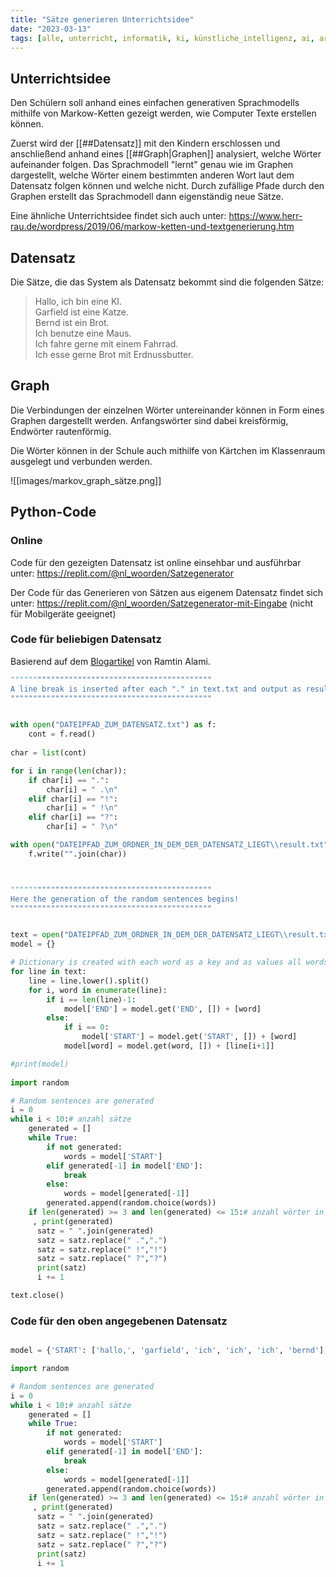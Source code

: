 ```yaml
---
title: "Sätze generieren Unterrichtsidee"
date: "2023-03-13"
tags: [alle, unterricht, informatik, ki, künstliche_intelligenz, ai, artificial_intelligence, chatgpt, markov_chain, markov, markow, graph, satz]
---
```


## Unterrichtsidee

Den Schülern soll anhand eines einfachen generativen Sprachmodells mithilfe von Markow-Ketten gezeigt werden, wie Computer Texte erstellen können.

Zuerst wird der [[##Datensatz]] mit den Kindern erschlossen und anschließend anhand eines [[##Graph|Graphen]] analysiert, welche Wörter aufeinander folgen. Das Sprachmodell "lernt" genau wie im Graphen dargestellt, welche Wörter einem bestimmten anderen Wort laut dem Datensatz folgen können und welche nicht. 
Durch zufällige Pfade durch den Graphen erstellt das Sprachmodell dann eigenständig neue Sätze.

Eine ähnliche Unterrichtsidee findet sich auch unter: https://www.herr-rau.de/wordpress/2019/06/markow-ketten-und-textgenerierung.htm

## Datensatz

Die Sätze, die das System als Datensatz bekommt sind die folgenden Sätze:

>Hallo, ich bin eine KI.<br>
Garfield ist eine Katze.<br>
Bernd ist ein Brot.<br>
Ich benutze eine Maus.<br>
Ich fahre gerne mit einem Fahrrad.<br>
Ich esse gerne Brot mit Erdnussbutter.<br>


## Graph

Die Verbindungen der einzelnen Wörter untereinander können in Form eines Graphen dargestellt werden.
Anfangswörter sind dabei kreisförmig, Endwörter rautenförmig.

Die Wörter können in der Schule auch mithilfe von Kärtchen im Klassenraum ausgelegt und verbunden werden.

![[images/markov_graph_sätze.png]]

## Python-Code

### Online

Code für den gezeigten Datensatz ist online einsehbar und ausführbar unter: https://replit.com/@nl_woorden/Satzegenerator

Der Code für das Generieren von Sätzen aus eigenem Datensatz findet sich unter: https://replit.com/@nl_woorden/Satzegenerator-mit-Eingabe (nicht für Mobilgeräte geeignet)

### Code für beliebigen Datensatz

Basierend auf dem [Blogartikel](https://web.archive.org/web/20180101140330/http://www.ramtin.xyz/post/4/) von Ramtin Alami.

```python
"""""""""""""""""""""""""""""""""""""""""""""
A line break is inserted after each "." in text.txt and output as result.txt.
"""""""""""""""""""""""""""""""""""""""""""""


with open("DATEIPFAD_ZUM_DATENSATZ.txt") as f:
    cont = f.read()
    
char = list(cont)

for i in range(len(char)):
    if char[i] == ".":
        char[i] = " .\n"
    elif char[i] == "!":
        char[i] = " !\n"
    elif char[i] == "?":
        char[i] = " ?\n"

with open("DATEIPFAD_ZUM_ORDNER_IN_DEM_DER_DATENSATZ_LIEGT\\result.txt","w") as f:
    f.write("".join(char))



"""""""""""""""""""""""""""""""""""""""""""""
Here the generation of the random sentences begins!
"""""""""""""""""""""""""""""""""""""""""""""


text = open("DATEIPFAD_ZUM_ORDNER_IN_DEM_DER_DATENSATZ_LIEGT\\result.txt")
model = {}

# Dictionary is created with each word as a key and as values all words that follow the key word
for line in text:
    line = line.lower().split()
    for i, word in enumerate(line):
        if i == len(line)-1:   
            model['END'] = model.get('END', []) + [word]
        else:    
            if i == 0:
                model['START'] = model.get('START', []) + [word]
            model[word] = model.get(word, []) + [line[i+1]]

#print(model)
          
import random 

# Random sentences are generated
i = 0
while i < 10:# anzahl sätze
    generated = []
    while True:
        if not generated:
            words = model['START']
        elif generated[-1] in model['END']:
            break
        else:
            words = model[generated[-1]]
        generated.append(random.choice(words))
    if len(generated) >= 3 and len(generated) <= 15:# anzahl wörter in jedem satz
     , print(generated)
      satz = " ".join(generated)
      satz = satz.replace(" .",".")
      satz = satz.replace(" !","!")
      satz = satz.replace(" ?","?")
      print(satz)
      i += 1

text.close()
```

### Code für den oben angegebenen Datensatz

```python

model = {'START': ['hallo,', 'garfield', 'ich', 'ich', 'ich', 'bernd'], 'hallo,': ['ich'], 'ich': ['bin', 'benutze', 'fahre', 'esse'], 'bin': ['eine'], 'eine': ['ki', 'katze', 'maus'], 'ki': ['.'], 'END': ['.', '.', '.', '.', '.', '.'], 'garfield': ['ist'], 'ist': ['eine', 'ein'], 'katze': ['.'], 'benutze': ['eine'], 'maus': ['.'], 'fahre': ['gerne'], 'gerne': ['mit', 'brot'], 'mit': ['einem', 'erdnussbutter'], 'einem': ['fahrrad'], 'fahrrad': ['.'], 'esse': ['gerne'], 'brot': ['mit', '.'], 'erdnussbutter': ['.'], 'bernd': ['ist'], 'ein': ['brot']}

import random 

# Random sentences are generated
i = 0
while i < 10:# anzahl sätze
    generated = []
    while True:
        if not generated:
            words = model['START']
        elif generated[-1] in model['END']:
            break
        else:
            words = model[generated[-1]]
        generated.append(random.choice(words))
    if len(generated) >= 3 and len(generated) <= 15:# anzahl wörter in jedem satz
     , print(generated)
      satz = " ".join(generated)
      satz = satz.replace(" .",".")
      satz = satz.replace(" !","!")
      satz = satz.replace(" ?","?")
      print(satz)
      i += 1
```